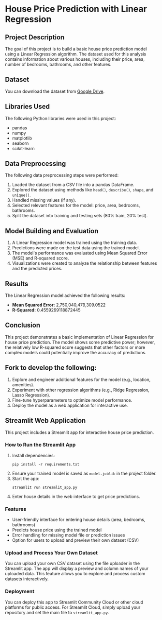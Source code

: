 # House Price Prediction with Linear Regression

## Project Description

The goal of this project is to build a basic house price prediction model using a Linear Regression algorithm. The dataset used for this analysis contains information about various houses, including their price, area, number of bedrooms, bathrooms, and other features.

## Dataset

You can download the dataset from [Google Drive](https://drive.google.com/file/d/1kQfIK4aKWArFL12H9i1S77Oajb3w3FG7/view?usp=sharing).

## Libraries Used

The following Python libraries were used in this project:

- pandas
- numpy
- matplotlib
- seaborn
- scikit-learn

## Data Preprocessing

The following data preprocessing steps were performed:

1. Loaded the dataset from a CSV file into a pandas DataFrame.
2. Explored the dataset using methods like `head()`, `describe()`, `shape`, and `unique()`.
3. Handled missing values (if any).
4. Selected relevant features for the model: price, area, bedrooms, bathrooms.
5. Split the dataset into training and testing sets (80% train, 20% test).

## Model Building and Evaluation

1. A Linear Regression model was trained using the training data.
2. Predictions were made on the test data using the trained model.
3. The model's performance was evaluated using Mean Squared Error (MSE) and R-squared score.
4. Visualizations were created to analyze the relationship between features and the predicted prices.

## Results

The Linear Regression model achieved the following results:

- **Mean Squared Error:** 2,750,040,479,309.0522
- **R-Squared:** 0.4559299118872445

## Conclusion

This project demonstrates a basic implementation of Linear Regression for house price prediction. The model shows some predictive power; however, the relatively low R-squared score suggests that other factors or more complex models could potentially improve the accuracy of predictions.

## Fork to develop the following:

1. Explore and engineer additional features for the model (e.g., location, amenities).
2. Experiment with other regression algorithms (e.g., Ridge Regression, Lasso Regression).
3. Fine-tune hyperparameters to optimize model performance.
4. Deploy the model as a web application for interactive use.

## Streamlit Web Application

This project includes a Streamlit app for interactive house price prediction.

### How to Run the Streamlit App

1. Install dependencies:
	```
	pip install -r requirements.txt
	```
2. Ensure your trained model is saved as `model.joblib` in the project folder.
3. Start the app:
	```
	streamlit run streamlit_app.py
	```
4. Enter house details in the web interface to get price predictions.

### Features
- User-friendly interface for entering house details (area, bedrooms, bathrooms)
- Predicts house price using the trained model
- Error handling for missing model file or prediction issues
- Option for users to upload and preview their own dataset (CSV)

### Upload and Process Your Own Dataset
You can upload your own CSV dataset using the file uploader in the Streamlit app. The app will display a preview and column names of your uploaded data. This feature allows you to explore and process custom datasets interactively.

### Deployment
You can deploy this app to Streamlit Community Cloud or other cloud platforms for public access. For Streamlit Cloud, simply upload your repository and set the main file to `streamlit_app.py`.

